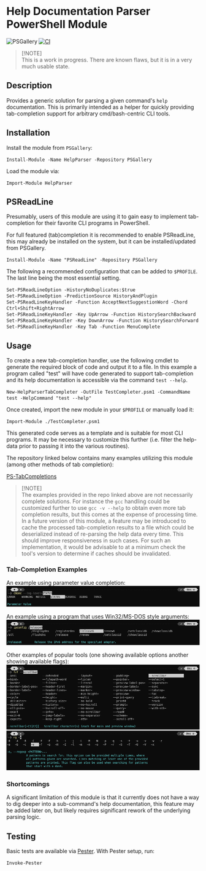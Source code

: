 # Help Documentation Parser PowerShell Module

![PSGallery](https://img.shields.io/powershellgallery/p/HelpParser)
[![CI](https://github.com/jjcarrier/HelpParser/actions/workflows/ci.yml/badge.svg)](https://github.com/jjcarrier/HelpParser/actions/workflows/ci.yml)

> [!NOTE]\
> This is a work in progress.
  There are known flaws, but it is in a very much usable state.

## Description

Provides a generic solution for parsing a given command's `help` documentation.
This is primarily intended as a helper for quickly providing tab-completion
support for arbitrary cmd/bash-centric CLI tools.

## Installation

Install the module from `PSGallery`:

```pwsh
Install-Module -Name HelpParser -Repository PSGallery
```

Load the module via:

```pwsh
Import-Module HelpParser
```

## PSReadLine

Presumably, users of this module are using it to gain easy to implement
tab-completion for their favorite CLI programs in PowerShell.

For full featured (tab)completion it is recommended to enable PSReadLine, this
may already be installed on the system, but it can be installed/updated from
PSGallery.

```pwsh
Install-Module -Name "PSReadLine" -Repository PSGallery
```

The following a recommended configuration that can be added to `$PROFILE`. The
last line being the most essential setting.

```pwsh
Set-PSReadLineOption -HistoryNoDuplicates:$true
Set-PSReadLineOption -PredictionSource HistoryAndPlugin
Set-PSReadLineKeyHandler -Function AcceptNextSuggestionWord -Chord Ctrl+Shift+RightArrow
Set-PSReadLineKeyHandler -Key UpArrow -Function HistorySearchBackward
Set-PSReadLineKeyHandler -Key DownArrow -Function HistorySearchForward
Set-PSReadlineKeyHandler -Key Tab -Function MenuComplete
```

## Usage

To create a new tab-completion handler, use the following cmdlet to generate
the required block of code and output it to a file. In this example a program
called "test" will have code generated to support tab-completion and its help
documentation is accessible via the command `test --help`.

```pwsh
New-HelpParserTabCompleter -OutFile TestCompleter.psm1 -CommandName test -HelpCommand "test --help"
```

Once created, import the new module in your `$PROFILE` or manually load it:

```pwsh
Import-Module ./TestCompleter.psm1
```

This generated code serves as a template and is suitable for most CLI programs.
It may be necessary to customize this further (i.e. filter the help-data prior
to passing it into the various routines).

The repository linked below contains many examples utilizing this module (among
other methods of tab completion):

[PS-TabCompletions](https://github.com/jjcarrier/PS-TabCompletions)

> [!NOTE]\
> The examples provided in the repo linked above are not necessarily complete
  solutions. For instance the `gcc` handling could be customized further to use
  `gcc -v --help` to obtain even more tab completion results, but this comes at
  the expense of processing time. In a future version of this module, a feature
  may be introduced to cache the processed tab-completion results to a file
  which could be deserialized instead of re-parsing the help data every time.
  This should improve responsiveness in such cases. For such an implementation,
  it would be advisable to at a minimum check the tool's version to determine if
  caches should be invalidated.

### Tab-Completion Examples

An example using parameter value completion:
![CMake Example](img/cmake_tab_completion.png)

An example using a program that uses Win32/MS-DOS style arguments:
![IPConfig Example](img/ipconfig_tab_completion.png)

Other examples of popular tools (one showing available options another showing
available flags):
![FuzzyFinder Example](img/fzf_tab_completion.png)
![RipGrep Example](img/rg_tab_completion.png)

### Shortcomings

A significant limitation of this module is that it currently does not have a way
to dig deeper into a sub-command's help documentation, this feature may be added
later on, but likely requires significant rework of the underlying parsing logic.

## Testing

Basic tests are available via [Pester](https://pester.dev/). With Pester setup, run:

```pwsh
Invoke-Pester
```
